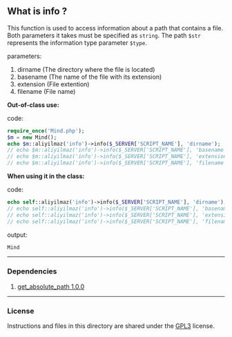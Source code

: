 ## What is info ?

This function is used to access information about a path that contains a file. Both parameters it takes must be specified as `string`. The path `$str` represents the information type parameter `$type`.

parameters:
1. dirname (The directory where the file is located)
2. basename (The name of the file with its extension)
3. extension (File extention)
4. filename (File name)


**Out-of-class use:**

code:
```php
require_once('Mind.php');
$m = new Mind();
echo $m::aliyilmaz('info')->info($_SERVER['SCRIPT_NAME'], 'dirname');
// echo $m::aliyilmaz('info')->info($_SERVER['SCRIPT_NAME'], 'basename');
// echo $m::aliyilmaz('info')->info($_SERVER['SCRIPT_NAME'], 'extension');
// echo $m::aliyilmaz('info')->info($_SERVER['SCRIPT_NAME'], 'filename');
```

**When using it in the class:**

code:
```php
echo self::aliyilmaz('info')->info($_SERVER['SCRIPT_NAME'], 'dirname');
// echo self::aliyilmaz('info')->info($_SERVER['SCRIPT_NAME'], 'basename');
// echo self::aliyilmaz('info')->info($_SERVER['SCRIPT_NAME'], 'extension');
// echo self::aliyilmaz('info')->info($_SERVER['SCRIPT_NAME'], 'filename');
```

output:
```php
Mind
```

---

### Dependencies
1. [get_absolute_path 1.0.0](https://github.com/aliyilmaz/get_absolute_path)

---

### License
Instructions and files in this directory are shared under the [GPL3](https://github.com/aliyilmaz/info/blob/main/LICENSE) license.